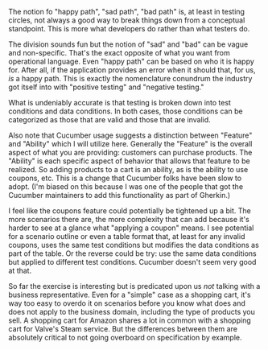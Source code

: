 The notion fo "happy path", "sad path", "bad path" is, at least in testing circles, not always a good way to break things down from a conceptual standpoint. This is more what developers do rather than what testers do.

The division sounds fun but the notion of "sad" and "bad" can be vague and non-specific. That's the exact opposite of what you want from operational language. Even "happy path" can be based on who it is happy for. After all, if the application provides an error when it should that, for us, _is_ a happy path. This is exactly the nomenclature conundrum the industry got itself into with "positive testing" and "negative testing."

What is undeniably accurate is that testing is broken down into test conditions and data conditions. In both cases, those conditions can be categorized as those that are valid and those that are invalid.

Also note that Cucumber usage suggests a distinction between "Feature" and "Ability" which I will utilize here. Generally the "Feature" is the overall aspect of what you are providing: customers can purchase products. The "Ability" is each specific aspect of behavior that allows that feature to be realized. So adding products to a cart is an ability, as is the ability to use coupons, etc. This is a change that Cucumber folks have been slow to adopt. (I'm biased on this because I was one of the people that got the Cucumber maintainers to add this functionality as part of Gherkin.)

I feel like the coupons feature could potentially be tightened up a bit. The more scenarios there are, the more complexity that can add because it's harder to see at a glance what "applying a coupon" means. I see potential for a scenario outline or even a table format that, at least for any invalid coupons, uses the same test conditions but modifies the data conditions as part of the table. Or the reverse could be try: use the same data conditions but applied to different test conditions. Cucumber doesn't seem very good at that.

So far the exercise is interesting but is predicated upon us _not_ talking with a business representative. Even for a "simple" case as a shopping cart, it's way too easy to overdo it on scenarios before you know what does and does not apply to the business domain, including the type of products you sell. A shopping cart for Amazon shares a lot in common with a shopping cart for Valve's Steam service. But the differences between them are absolutely critical to not going overboard on specification by example.
